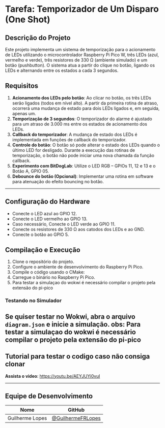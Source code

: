 # Tarefa: Temporizador de Um Disparo (One Shot)

##  Descrição do Projeto
Este projeto implementa um sistema de temporização para o acionamento de LEDs utilizando o microcontrolador Raspberry Pi Pico W, três LEDs (azul, vermelho e verde), três resistores de 330 Ω (ambiente simulado) e um botão (pushbutton). O sistema atua a partir do clique no botão, ligando os LEDs e alternando entre os estados a cada 3 segundos.

## Requisitos

1. **Acionamento dos LEDs pelo botão**: Ao clicar no botão, os três LEDs serão ligados (todos em nível alto). A partir da primeira rotina de atraso, ocorrerá uma mudança de estado para dois LEDs ligados e, em seguida, apenas um.
2. **Temporização de 3 segundos**: O temporizador do alarme é ajustado para um atraso de 3.000 ms entre os estados de acionamento dos LEDs.
3. **Callback do temporizador**: A mudança de estado dos LEDs é implementada em funções de callback do temporizador.
4. **Controle do botão**: O botão só pode alterar o estado dos LEDs quando o último LED for desligado. Durante a execução das rotinas de temporização, o botão não pode iniciar uma nova chamada da função callback.
5. **Experimento com BitDogLab**: Utilize o LED RGB – GPIOs 11, 12 e 13 e o Botão A, GPIO 05.
6. **Debounce do botão (Opcional)**: Implementar uma rotina em software para atenuação do efeito bouncing no botão.
---

## Configuração do Hardware

- Conecte o LED azul ao GPIO 12.
- Conecte o LED vermelho ao GPIO 13.
- Caso necessário, Conecte o LED verde ao GPIO 11.
- Conecte os resistores de 330 Ω aos catodos dos LEDs e ao GND.
- Conecte o botão ao GPIO 5.

## Compilação e Execução

1. Clone o repositório do projeto.
2. Configure o ambiente de desenvolvimento do Raspberry Pi Pico.
3. Compile o código usando o CMake:
4. Carregue o binário no Raspberry Pi Pico.
5. Para testar a simulaçao do wokwi é necessário compilar o projeto pela extensão do pi-pico

###  Testando no Simulador
Se quiser testar no **Wokwi**, abra o arquivo `diagram.json` e inicie a simulação.
obs: Para testar a simulaçao do wokwi é necessário compilar o projeto pela extensão do pi-pico
---

##  Tutorial para testar o codigo caso não consiga clonar
 **Assista o video**:
https://youtu.be/AEYJUYi0vuI
 

---

##  Equipe de Desenvolvimento
| Nome | GitHub |
|------|--------|
| Guilherme Lopes | [@GuilhermeFRLopes](https://github.com/GuilhermeFRLopes) |


